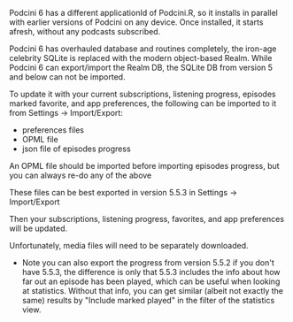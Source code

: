  


Podcini 6 has a different applicationId of Podcini.R, so it installs in parallel with earlier versions of Podcini on any device.
Once installed, it starts afresh, without any podcasts subscribed.

Podcini 6 has overhauled database and routines completely, the iron-age celebrity SQLite is replaced with the modern object-based Realm.
While Podcini 6 can export/import the Realm DB, the SQLite DB from version 5 and below can not be imported.

To update it with your current subscriptions, listening progress, episodes marked favorite, and app preferences,
the following can be imported to it from Settings -> Import/Export:

* preferences files
* OPML file
* json file of episodes progress

An OPML file should be imported before importing episodes progress, but you can always re-do any of the above

These files can be best exported in version 5.5.3 in Settings -> Import/Export

Then your subscriptions, listening progress, favorites, and app preferences will be updated.

Unfortunately, media files will need to be separately downloaded.

* Note you can also export the progress from version 5.5.2 if you don't have 5.5.3, the difference is only that 5.5.3 includes the info about how far out an episode has been played, which can be useful when looking at statistics. Without that info, you can get similar (albeit not exactly the same) results by "Include marked played" in the filter of the statistics view.
